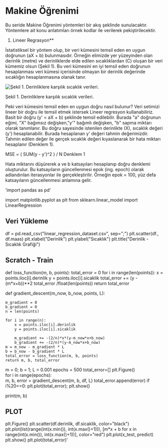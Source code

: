 # Makine Öğrenimi

Bu seride Makine Öğrenimi yöntemleri bir akış şeklinde sunulacaktır. Yöntemlere ait konu anlatımları örnek kodlar ile verilerek pekiştirilecektir.

1. Lineer Regrasyon**

İstatistiksel bir yöntem olup, bir veri kümesini temsil eden en uygun doğrunun (aX + b) bulunmasıdır. Örneğin elimizde yer yüzeyinden olan derinlik (metre) ve derinliklerde elde edilen sıcaklıklardan (C) oluşan bir veri kümemiz olsun (Şekil 1). Bu veri kümesini en iyi temsil eden doğrunun hesaplanması veri kümesi içerisinde olmayan bir derinlik değerinde sıcaklığın hesaplanmasına olanak tanır. 



![Şekil 1. Derinliklere karşılık sıcaklık verileri.](https://github.com/orhanapaydin/Machine-Learning/assets/95540971/699b751c-50b4-4e54-ad49-7c030b2a49a8)

Şekil 1. Derinliklere karşılık sıcaklık verileri.           
                
Peki veri kümesini temsil eden en uygun doğru nasıl bulunur? Veri setimizi lineer bir doğru ile temsil etmek istersek Lineer regresyon kullanabiliriz. Basit bir doğru (y' = aX + b) şeklinde temsil edilebilir. Burada "a" doğrunun eğimi, "X" bağımsız değişken,"y'" bağımlı değişken, "b" sapma miktarı olarak tanımlanır. Bu doğru sayesinde istenilen derinlikte (X), sıcaklık değeri (y') hesaplanabilir. Burada hesaplanan y' değeri tahmin değerimizdir. Tahmin edilen değer ile gerçek sıcaklık değeri kıyaslanarak bir hata miktarı hesaplanır (Denklem 1).

MSE = ( SUM(y - y')^2 ) / N                             Denklem 1

Hata miktarını düşürerek a ve b katsayıları hesaplanıp doğru denklemi oluşturulur. Bu katsayıların güncellenmesi epok (ing. epoch) olarak adlandırılan iterasyonlar ile gerçekleştirilir. Örneğin epok = 100, yüz defa katsayıların güncellenmesi anlamına gelir.

'import pandas as pd'

import matplotlib.pyplot as plt
from sklearn.linear_model import LinearRegression
## Veri Yükleme
df = pd.read_csv("linear_regression_dataset.csv", sep=";")
plt.scatter(df., df.maas)
plt.xlabel("Derinlik")
plt.ylabel("Sıcaklık")
plt.title("Derinlik - Sıcaklık Grafiği")
## Scratch - Train
 def loss_function(m, b, points):
    total_error = 0
    for i in range(len(points)):
        x = points.iloc[i].derinlik
        y = points.iloc[i].sicaklik
        total_error += (y - (m*x+b))**2
    total_error /float(len(points))
    return total_error

def gradient_descent(m_now, b_now, points, L):

    m_gradient = 0
    b_gradient = 0
    n = len(points)
    
    for i in range(n):
        x = points.iloc[i].derinlik
        y = points.iloc[i].sicaklik
        
        m_gradient += -(2/n)*x*(y-m_now*x+b_now)
        b_gradient += -(2/n)*(y-m_now*x+b_now)
    m = m_now - m_gradient * L
    b = b_now - b_gradient * L
    total_error = loss_function(m, b, points)
    return m, b, total_error

m = 0;
b = 1;
L = 0.001
epochs = 500
total_error=[]
plt.Figure()   
for i in range(epochs):    
    m, b, error = gradient_descent(m, b, df, L)
    total_error.append(error)
    if i%20==0:
        plt.plot(total_error); plt.show()
    
print(m, b)

## PLOT
plt.Figure()
plt.scatter(df.derinlik, df.sicaklik, color="black")
plt.plot(list(range(int(x.min()), int(x.max()+1))), [m*x + b for x in range(int(x.min()), int(x.max()+1))], color="red")
plt.plot(x_test, predict)
plt.show()
plt.plot(total_error)'
    
